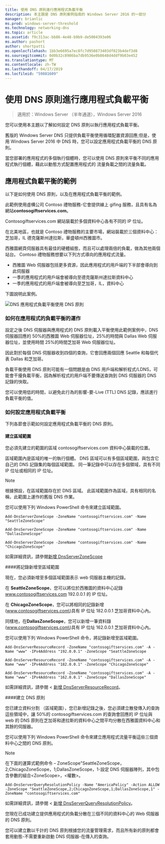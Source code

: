 ```yaml
---
title: 使用 DNS 原則進行應用程式負載平衡
description: 本主題是 DNS 原則案例指南的 Windows Server 2016 的一部分
manager: brianlic
ms.prod: windows-server-threshold
ms.technology: networking-dns
ms.topic: article
ms.assetid: f9c313ac-bb86-4e48-b9b9-de5004393e06
ms.author: pashort
author: shortpatti
ms.openlocfilehash: 1bb3e6695a7ec8fc7d950873403df023b4def3d8
ms.sourcegitcommit: 0d0b32c8986ba7db9536e0b8648d4ddf9b03e452
ms.translationtype: MT
ms.contentlocale: zh-TW
ms.lasthandoff: 04/17/2019
ms.locfileid: "59881609"
---
```

# <a name="use-dns-policy-for-application-load-balancing"></a>使用 DNS 原則進行應用程式負載平衡

>適用於：Windows Server （半年通道），Windows Server 2016

您可以使用本主題以了解如何設定 DNS 原則以執行應用程式負載平衡。

舊版的 Windows Server DNS 只提供負載平衡使用循環配置資源回應;但是，使用 Windows Server 2016 中 DNS 時，您可以設定應用程式負載平衡的 DNS 原則。

當您部署的應用程式的多個執行個體時，您可以使用 DNS 原則來平衡不同的應用程式執行個體，藉此以動態方式配置應用程式的 流量負載之間的流量負載。

## <a name="example-of-application-load-balancing"></a>應用程式負載平衡的範例

以下是如何使用 DNS 原則，以及在應用程式負載平衡的範例。

此範例使用虛構公司 Contoso 禮物服務-它會提供線上 gifing 服務，且具有名為網站**contosogiftservices.com**。

Contosogiftservices.com 網站裝載於多個資料中心各有不同的 IP 位址。

在北美地區，也就是 Contoso 禮物服務的主要市場，網站裝載於三個資料中心：芝加哥，IL 德克薩斯州達拉斯，華盛頓州西雅圖市。

西雅圖網頁伺服器具有最佳的硬體組態，而且可以處理兩倍的負載，做為其他兩個站台。 Contoso 禮物服務想要以下列方式導向的應用程式流量。

- 西雅圖 Web 伺服器包括更多資源，因此應用程式的用戶端的下半部會導向到此伺服器
- 一季的應用程式的用戶端會被導向至德克薩斯州達拉斯資料中心
- 一季的應用程式的用戶端會被導向至芝加哥，IL，資料中心

下圖說明此案例。

![DNS 應用程式負載平衡使用 DNS 原則](../../media/Dns-App-Lb/dns-app-lb.jpg)


### <a name="how-application-load-balancing-works"></a>如何在應用程式的負載平衡的運作

設定之後 DNS 伺服器與應用程式的 DNS 原則載入平衡使用此範例案例中，DNS 伺服器回應的 50%的西雅圖 Web 伺服器位址，25%的時間與 Dallas Web 伺服器位址，並使用時間 25%的時間芝加哥 Web 伺服器位址。

因此對於每個 DNS 伺服器收到四個的查詢，它會回應兩個回應 Seattle 和每個代表 Dallas 和芝加哥。

負載平衡使用 DNS 原則可能有一個問題是由 DNS 用戶端和解析程式/LDNS，可能會干擾負載平衡，因為解析程式的用戶端不要傳送查詢到 DNS 伺服器的 DNS 記錄的快取。

您可以使用低的時間，以避免此行為的影響\-要\-Live \(TTL\) DNS 記錄，應該進行負載平衡的值。

### <a name="how-to-configure-application-load-balancing"></a>如何設定應用程式負載平衡

下列各節會示範如何設定應用程式負載平衡的 DNS 原則。

#### <a name="create-the-zone-scopes"></a>建立區域範圍

您必須先建立的範圍的區域 contosogiftservices.com 資料中心裝載的位置。

區域範圍內是區域的唯一的執行個體。 DNS 區域可以有多個區域範圍，與包含它自己的 DNS 記錄集的每個區域範圍。 同一筆記錄中可以存在多個領域，具有不同 IP 位址或相同的 IP 位址。

>[!NOTE]
>根據預設，在區域範圍存在於 DNS 區域。 此區域範圍作為區域，具有相同的名稱，此範圍上運作的舊版 DNS 作業。

您可以使用下列 Windows PowerShell 命令來建立區域範圍。
    
    Add-DnsServerZoneScope -ZoneName "contosogiftservices.com" -Name "SeattleZoneScope"
    
    Add-DnsServerZoneScope -ZoneName "contosogiftservices.com" -Name "DallasZoneScope"
    
    Add-DnsServerZoneScope -ZoneName "contosogiftservices.com" -Name "ChicagoZoneScope"

如需詳細資訊，請參閱[新增 DnsServerZoneScope](https://docs.microsoft.com/powershell/module/dnsserver/add-dnsserverzonescope?view=win10-ps)

####<a name="bkmk_records"></a>將記錄新增至區域範圍

現在，您必須新增至多個區域範圍表示 web 伺服器主機的記錄。

在  **SeattleZoneScope**，您可以將位於西雅圖的資料中心記錄 www.contosogiftservices.com 192.0.0.1 的 IP 位址。

在  **ChicagoZoneScope**，您可以將相同的記錄新增\(www.contosogiftservices.com\)具有 IP 位址 182.0.0.1 芝加哥資料中心內。

同樣地，在**DallasZoneScope**，您可以新增一筆資料錄\(www.contosogiftservices.com\)具有 IP 位址 162.0.0.1 芝加哥資料中心內。

您可以使用下列 Windows PowerShell 命令，將記錄新增至區域範圍。
    
    Add-DnsServerResourceRecord -ZoneName "contosogiftservices.com" -A -Name "www" -IPv4Address "192.0.0.1" -ZoneScope "SeattleZoneScope
    
    Add-DnsServerResourceRecord -ZoneName "contosogiftservices.com" -A -Name "www" -IPv4Address "182.0.0.1" -ZoneScope "ChicagoZoneScope"
    
    Add-DnsServerResourceRecord -ZoneName "contosogiftservices.com" -A -Name "www" -IPv4Address "162.0.0.1" -ZoneScope "DallasZoneScope"
    

如需詳細資訊，請參閱 <<c0> [ 新增 DnsServerResourceRecord](https://docs.microsoft.com/powershell/module/dnsserver/add-dnsserverresourcerecord?view=win10-ps)。

####<a name="bkmk_policies"></a>建立 DNS 原則

您已建立資料分割 （區域範圍），您已新增記錄之後，您必須建立散發傳入的查詢這些領域中，讓 50%的 contosogiftservices.com 的查詢會回應的 IP 位址與 web 的 DNS 原則在芝加哥和達拉斯的資料中心之間平均分散在西雅圖資料中心和其餘的伺服器。

您可以使用下列 Windows PowerShell 命令來建立應用程式流量平衡這些三個資料中心之間的 DNS 原則。

>[!NOTE]
>在下面的運算式範例命令 – ZoneScope"SeattleZoneScope，2;ChicagoZoneScope，1;DallasZoneScope，1-設定 DNS 伺服器陣列，其中包含參數的組合\<ZoneScope\>，\<權數\>。
    
    Add-DnsServerQueryResolutionPolicy -Name "AmericaPolicy" -Action ALLOW -ZoneScope "SeattleZoneScope,2;ChicagoZoneScope,1;DallasZoneScope,1" -ZoneName "contosogiftservices.com"
    

如需詳細資訊，請參閱 <<c0> [ 新增 DnsServerQueryResolutionPolicy](https://docs.microsoft.com/powershell/module/dnsserver/add-dnsserverqueryresolutionpolicy?view=win10-ps)。  

您現在已成功建立提供應用程式的負載分散在三個不同的資料中心的 Web 伺服器的 DNS 原則。

您可以建立數以千計的 DNS 原則根據您的流量管理需求，而且所有新的原則都會套用動態-不需要重新啟動 DNS 伺服器-在傳入的查詢。
